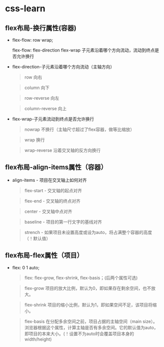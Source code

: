 # css-learn

## flex布局-换行属性(容器)

* flex-flow: row wrap;

  flex-flow: flex-direction flex-wrap 子元素沿着哪个方向流动，流动到终点是否允许换行

* flex-direction-子元素沿着哪个方向流动（主轴方向）

    > row 向右

    > column 向下

    > row-reverse 向左

    > column-reverse 向上
    
* flex-wrap-子元素流动到终点是否允许换行

    > nowrap 不换行（主轴尺寸超过了flex容器，做等比缩放）
    
    > wrap 换行
    
    > wrap-reverse 沿着交叉轴的反方向换行

## flex布局-align-items属性（容器）

 * align-items - 项目在交叉轴上如何对齐

    > flex-start - 交叉轴的起点对齐

    > flex-end - 交叉轴的终点对齐

    > center - 交叉轴中点对齐

    > baseline - 项目的第一行文字的基线对齐

    > strench - 如果项目未设置高度或设为auto，将占满整个容器的高度（！默认值）

## flex布局-flex属性（项目）

  * flex: 0 1 auto;

    > flex: flex-grow, flex-shrink, flex-basis；(后两个属性可选)

    > flex-grow 项目的放大比例，默认为0，即如果存在剩余空间，也不放大。

    > flex-shrink 项目的缩小比例，默认为1，即如果空间不足，该项目将缩小。

    > flex-basis 在分配多余空间之前，项目占据的主轴空间（main size）。浏览器根据这个属性，计算主轴是否有多余空间。它的默认值为auto，即项目的本来大小。(！设置不为auto时会覆盖项目本身的width/height)


